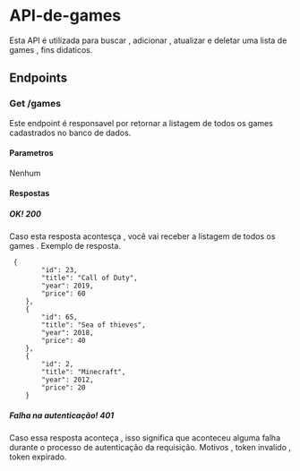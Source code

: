# API-de-games

Esta API é utilizada para buscar , adicionar , atualizar e deletar uma lista de games , fins didaticos.
## Endpoints
### Get /games
Este endpoint é responsavel por retornar a listagem de todos os games cadastrados no banco de dados.
#### Parametros
Nenhum
#### Respostas
##### OK! 200
Caso esta resposta acontesça , você vai receber a listagem de todos os games .
Exemplo de resposta.
```
 {
        "id": 23,
        "title": "Call of Duty",
        "year": 2019,
        "price": 60
    },
    {
        "id": 65,
        "title": "Sea of thieves",
        "year": 2018,
        "price": 40
    },
    {
        "id": 2,
        "title": "Minecraft",
        "year": 2012,
        "price": 20
    }

```
##### Falha na autenticação! 401
Caso essa resposta aconteça , isso significa que aconteceu alguma falha durante o processo de autenticação da requisição. Motivos , token invalido , token expirado.
